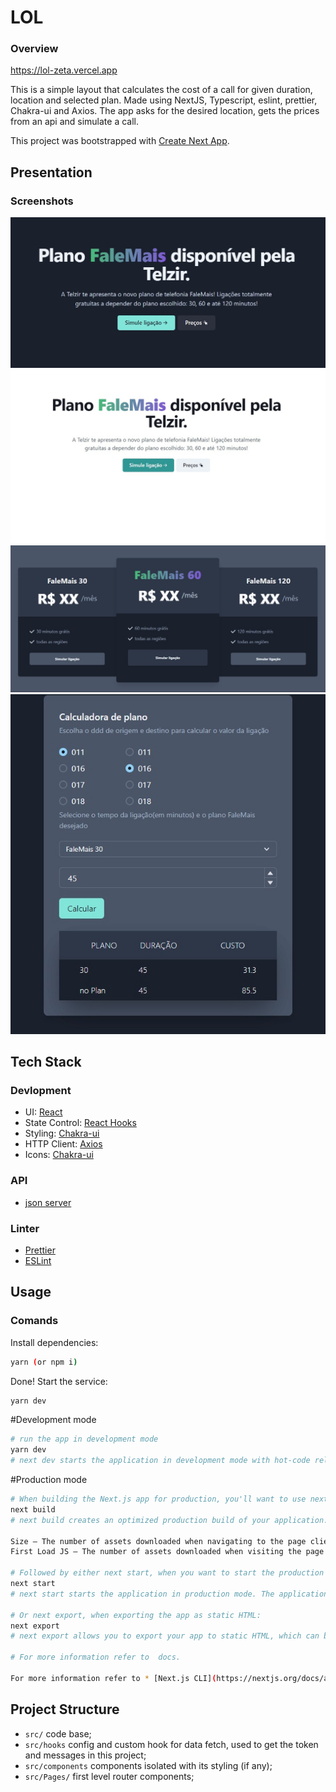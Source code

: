 # LOL

### Overview

https://lol-zeta.vercel.app

  This is a simple layout that calculates the cost of a call for given duration, location and selected plan. Made using NextJS, Typescript, eslint, prettier, Chakra-ui and Axios. The app asks for the desired location, gets the prices from an api and simulate a call.

This project was bootstrapped with [Create Next App](https://nextjs.org/docs/api-reference/create-next-app).

## Presentation
### Screenshots

![hero](https://github.com/guiduck/LOL/blob/main/public/images/hero.jpeg)
![heroLight](https://github.com/guiduck/LOL/blob/main/public/images/herow.jpeg)
![pricing](https://github.com/guiduck/LOL/blob/main/public/images/pricing.jpeg)
![calculator](https://github.com/guiduck/LOL/blob/main/public/images/calculator.jpeg)

## Tech Stack
### Devlopment
* UI: [React](https://reactjs.org/)
* State Control: [React Hooks](https://reactjs.org/docs/hooks-intro.html)
* Styling: [Chakra-ui](https://chakra-ui.com) 
* HTTP Client: [Axios](https://github.com/axios/axios)
* Icons: [Chakra-ui](https://chakra-ui.com/docs/media-and-icons/icon)

### API
* [json server](https://github.com/typicode/json-server)

### Linter
* [Prettier](https://github.com/prettier/prettier)
* [ESLint](https://github.com/eslint/eslint)

## Usage
### Comands

Install dependencies:

```sh
yarn (or npm i)
```

Done! Start the service:

```sh
yarn dev
```

#Development mode

```sh
# run the app in development mode
yarn dev
# next dev starts the application in development mode with hot-code reloading, error reporting, and more.
```
#Production mode

```sh
# When building the Next.js app for production, you'll want to use next build:
next build
# next build creates an optimized production build of your application. The output displays information about each route.

Size – The number of assets downloaded when navigating to the page client-side. The size for each route only includes its dependencies.
First Load JS – The number of assets downloaded when visiting the page from the server. The amount of JS shared by all is shown as a separate metric.

# Followed by either next start, when you want to start the production server:
next start
# next start starts the application in production mode. The application should be compiled with next build first.

# Or next export, when exporting the app as static HTML:
next export
# next export allows you to export your app to static HTML, which can be run standalone without the need of a Node.js server.

# For more information refer to  docs.

For more information refer to * [Next.js CLI](https://nextjs.org/docs/api-reference/cli) docs.
```

## Project Structure

* `src/` code base;
* `src/hooks` config and custom hook for data fetch, used to get the token and messages in this project;
* `src/components` components isolated with its styling (if any);
* `src/Pages/` first level router components;
